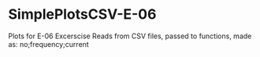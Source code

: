 # SimplePlotsCSV-E-06
Plots for E-06 Excerscise
Reads from CSV files, passed to functions, made as:
no;frequency;current
